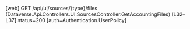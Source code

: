 [web] GET /api/ui/sources/{type}/files  (Dataverse.Api.Controllers.UI.SourcesController.GetAccountingFiles)  [L32–L37] status=200 [auth=Authentication.UserPolicy]

